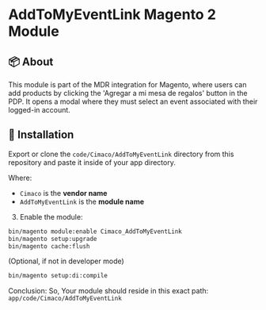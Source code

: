 # AddToMyEventLink Magento 2 Module

## 📦 About

This module is part of the MDR integration for Magento, where users can add products by clicking the 'Agregar a mi mesa de regalos' button in the PDP. It opens a modal where they must select an event associated with their logged-in account.

## 📁 Installation

Export or clone the `code/Cimaco/AddToMyEventLink` directory from this repository and paste it inside of your app directory.

Where:
- `Cimaco` is the **vendor name**
- `AddToMyEventLink` is the **module name**

3. Enable the module:

```bash
bin/magento module:enable Cimaco_AddToMyEventLink
bin/magento setup:upgrade
bin/magento cache:flush
```

(Optional, if not in developer mode)
```bash
bin/magento setup:di:compile
```

Conclusion:
So, Your module should reside in this exact path:
`app/code/Cimaco/AddToMyEventLink`



